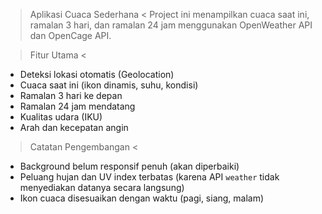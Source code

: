 > Aplikasi Cuaca Sederhana <
Project ini menampilkan cuaca saat ini, ramalan 3 hari, dan ramalan 24 jam menggunakan OpenWeather API dan OpenCage API.

> Fitur Utama <
- Deteksi lokasi otomatis (Geolocation)
- Cuaca saat ini (ikon dinamis, suhu, kondisi)
- Ramalan 3 hari ke depan
- Ramalan 24 jam mendatang
- Kualitas udara (IKU)
- Arah dan kecepatan angin

> Catatan Pengembangan < 
- Background belum responsif penuh (akan diperbaiki)
- Peluang hujan dan UV index terbatas (karena API `weather` tidak menyediakan datanya secara langsung)
- Ikon cuaca disesuaikan dengan waktu (pagi, siang, malam)
